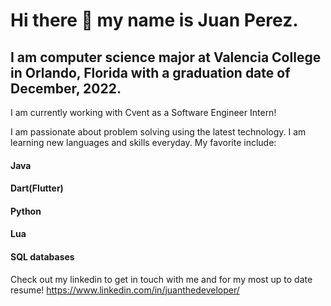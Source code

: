 # Hi there 👋 my name is Juan Perez.
## I am computer science major at Valencia College in Orlando, Florida with a graduation date of December, 2022.

I am currently working with Cvent as a Software Engineer Intern!

I am passionate about problem solving using the latest technology. I am learning new languages and skills everyday. My favorite include: 
#### Java
#### Dart(Flutter) 
#### Python
#### Lua
#### SQL databases

Check out my linkedin to get in touch with me and for my most up to date resume!
https://www.linkedin.com/in/juanthedeveloper/
